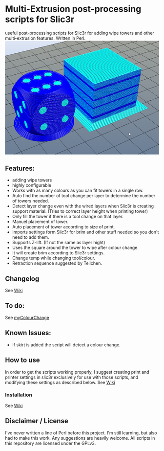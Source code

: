 # Multi-Extrusion post-processing scripts for Slic3r
useful post-processing scripts for Slic3r for adding wipe towers and other multi-extrusion features. Written in Perl.
![example g-code](https://raw.githubusercontent.com/TheNEStOnline/Multi-Extrusion-post-processing-scripts-for-Slic3r/6c7a91dbf7c16d14acc304833537346e233451eb/Example_Images/2_Color_Dice.png)
## Features:
- adding wipe towers
- highly configurable
- Works with as many colours as you can fit towers in a single row.
- Auto find the number of tool change per layer to determine the number of towers needed.
- Detect layer change even with the wired layers when Slic3r is creating support material. (Tries to correct layer height when printing tower)
- Only fill the tower if there is a tool change on that layer.
- Manuel placement of tower.
- Auto placement of tower according to size of print.
- Imports settings form Slic3r for brim and other stuff needed so you don't need to add them.
- Supports Z-lift. (If not the same as layer hight)
- Uses the square around the tower to wipe after colour change.
- It will create brim according to Slic3r settings.
- Change temp while changing tool/colour.
- Retraction sequence suggested by Teilchen.

## Changelog
See [Wiki](https://github.com/TheNEStOnline/Multi-Extrusion-post-processing-scripts-for-Slic3r/wiki)

## To do:
See [myColourChange](https://github.com/TheNEStOnline/Multi-Extrusion-post-processing-scripts-for-Slic3r/projects/1)

## Known Issues:
- If skirt is added the script will detect a colour change.

## How to use
In order to get the scripts working properly, I suggest creating print and printer settings in slic3r exclusively for use with those scripts, and modifying these settings as described below.
See [Wiki](https://github.com/TheNEStOnline/Multi-Extrusion-post-processing-scripts-for-Slic3r/wiki)

### Installation
See [Wiki](https://github.com/TheNEStOnline/Multi-Extrusion-post-processing-scripts-for-Slic3r/wiki)

## Disclaimer / License
I've never written a line of Perl before this project. I'm still learning, but also had to make this work. Any suggestions are heavily welcome.
All scripts in this repository are licensed under the GPLv3.
